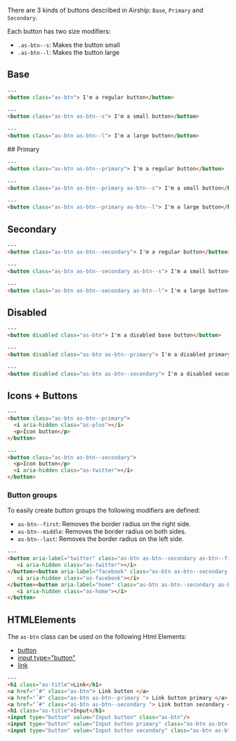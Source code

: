 There are 3 kinds of buttons described in Airship: `Base`, `Primary` and `Secondary`. 

Each button has two size modifiers:

- `.as-btn--s`: Makes the button small
- `.as-btn--l`: Makes the button large


## Base

```html
---
<button class="as-btn"> I'm a regular button</button>
```

```html
---
<button class="as-btn as-btn--s"> I'm a small button</button>
```

```html
---
<button class="as-btn as-btn--l"> I'm a large button</button>
```

## Primary

```html
---
<button class="as-btn as-btn--primary"> I'm a regular button</button>
```

```html
---
<button class="as-btn as-btn--primary as-btn--s"> I'm a small button</button>
```

```html
---
<button class="as-btn as-btn--primary as-btn--l"> I'm a large button</button>
```


## Secondary

```html
---
<button class="as-btn as-btn--secondary"> I'm a regular button</button>
```

```html
---
<button class="as-btn as-btn--secondary as-btn--s"> I'm a small button</button>
```

```html
---
<button class="as-btn as-btn--secondary as-btn--l"> I'm a large button</button>
```

## Disabled

```html
---
<button disabled class="as-btn"> I'm a disabled base button</button>
```

```html
---
<button disabled class="as-btn as-btn--primary"> I'm a disabled primary button</button>
```

```html
---
<button disabled class="as-btn as-btn--secondary"> I'm a disabled secondary button</button>
```

## Icons + Buttons


```html
---
<button class="as-btn as-btn--primary">
  <i aria-hidden class="as-plus"></i>
  <p>Icon button</p>
</button>
```

```html
---
<button class="as-btn as-btn--secondary">  
  <p>Icon button</p>
  <i aria-hidden class="as-twitter"></i>
</button>
```

### Button groups

To easily create button groups the following modifiers are defined:

- `as-btn--first`: Removes the border radius on the right side.
- `as-btn--middle`: Removes the border radius on both sides.
- `as-btn--last`: Removes the border radius on the left side. 


```html
---
<button aria-label="twitter" class="as-btn as-btn--secondary as-btn--first">
   <i aria-hidden class="as-twitter"></i> 
</button><button aria-label="facebook" class="as-btn as-btn--secondary as-btn--middle">
   <i aria-hidden class="as-facebook"></i> 
</button><button aria-label="home" class="as-btn as-btn--secondary as-btn--last">
   <i aria-hidden class="as-home"></i> 
</button>
```

## HTMLElements

The `as-btn` class can be used on the following Html Elements:

- [button](https://developer.mozilla.org/en-US/docs/Web/HTML/Element/button)
- [input type="button"](https://developer.mozilla.org/en-US/docs/Web/HTML/Element/input/button)
- [link](https://developer.mozilla.org/en-US/docs/Web/HTML/Element/link)

```html
---
<h1 class="as-title">Link</h1>
<a href="˝#" class="as-btn"> Link button </a>
<a href="˝#" class="as-btn as-btn--primary "> Link button primary </a>
<a href="˝#" class="as-btn as-btn--secondary "> Link button secondary </a>
<h1 class="as-title">Input</h1>
<input type="button" value="Input button" class="as-btn"/>
<input type="button" value="Input button primary" class="as-btn as-btn--primary"/>
<input type="button" value="Input button secondary" class="as-btn as-btn--secondary"/>
```